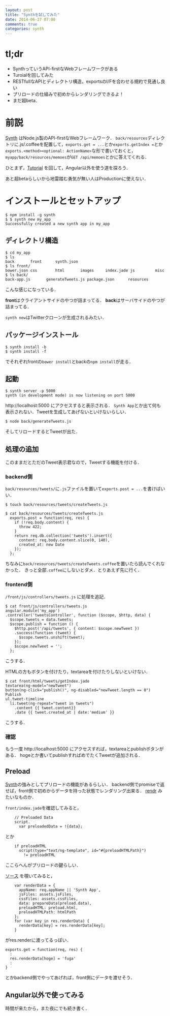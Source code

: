 ```yaml
---
layout: post
title: "Synthを試してみた"
date: 2014-06-27 07:00
comments: true
categories: synth
---
```


tl;dr
====
- SynthっていうAPI-firstなWebフレームワークがある
- Turoialを回してみた
- RESTfullなAPIとディレクトリ構造，exportsのI/Fを合わせる規約で見通し良い
- プリロードの仕組みで初めからレンダリングできるよ！
- まだ超beta．

前説
====
[Synth](http://www.synthjs.com/) はNode.js製のAPI-firstなWebフレームワーク．
`back/resources`ディレクトリに.js/.coffeeを配置して，`exports.get = ...`とか`exports.getIndex =`とか`exports.<method><optional: ActionName>`な形で書いておくと，`myapp/back/resources/memoes`が`GET /api/memoes`とかに答えてくれる．

ひとまず，[Tutorial](http://www.synthjs.com/tutorial/) を回して，Angular以外を使う道を探ろう．

あと超betaらしいから地雷踏む勇気が無い人はProductionに使えない．

インストールとセットアップ
====
```
$ npm install -g synth
$ $ synth new my_app
Successfully created a new synth app in my_app
```

ディレクトリ構造
----
```
$ cd my_app
$ ls
back       front      synth.json
$ ls front/
bower.json css        html       images     index.jade js         misc
$ ls back/
back-app.js       generateTweets.js package.json      resources
```
こんな感じになっている．

**front**はクライアントサイドのやつが詰まってる．
**back**はサーバサイドのやつが詰まってる．

`synth new`はTwitterクローンが生成されるみたい．

パッケージインストール
----
```
$ synth install -b
$ synth install -f
```
でそれぞれfrontの`bower install`とbackの`npm install`が走る．

起動
----
```
$ synth server -p 5000
synth (in development mode) is now listening on port 5000
```

http://localhost:5000 にアクセスすると表示される．
`Synth App`とか出て何も表示されない．Tweetを生成してあげないといけないらしい．

```
$ node back/generateTweets.js
```

そしてリロードするとTweetが出た．

処理の追加
----

このままだとただのTweet表示君なので，Tweetする機能を付ける．

### backend側
`back/resources/tweets/`に`.js`ファイルを置いて`exports.post = ...`を書けばいい．
```
$ touch back/resources/tweets/createTweets.js
```

```
$ cat back/resources/tweets/createTweets.js 
  exports.post = function(req, res) {
    if (!req.body.content) {
      throw 422;
    }
    return req.db.collection('tweets').insert({
      content: req.body.content.slice(0, 140),
      created_at: new Date
    });
  };
```

ちなみに`back/resources/tweets/createTweets.coffee`を置いたら読んでくれなかった．
きっと全部`.coffee`にしないとダメ．とりあえず先に行く．


### frontend側
`/front/js/controllers/tweets.js` に処理を追記．

```
$ cat front/js/controllers/tweets.js 
angular.module('my_app')
.controller('tweetsController', function ($scope, $http, data) {
  $scope.tweets = data.tweets;
  $scope.publish = function () {
    $http.post('/api/tweets', { content: $scope.newTweet })
    .success(function (tweet) {
      $scope.tweets.unshift(tweet);
    });
    $scope.newTweet = '';
  };
```
こうする．

HTMLの方もボタンを付けたり，textareaを付けたりしないといけない．

```
$ cat front/html/tweets/getIndex.jade
textarea(ng-model="newTweet")
button(ng-click="publish()", ng-disabled="newTweet.length == 0") Publish
ul.tweet-timeline
  li.tweet(ng-repeat="tweet in tweets")
    .content {{ tweet.content}}
    .date {{ tweet.created_at | date:'medium' }}
```
こうする．

### 確認
もう一度 http://localhost:5000 にアクセスすれば，textareaとpublishボタンがある．
hogeとか書いてpublishすればめでたくTweetが追加される．

Preload
----

[Synth](http://www.synthjs.com/)の強みとしてプリロードの機能があるらしい．
backend側でpromiseで返せば，front側で初めからデータを持った状態でレンダリング出来る．
[rendr](https://github.com/rendrjs/rendr) みたいなものか．


`front/index.jade`を確認してみると，

```
    // Preloaded Data
    script.
      var preloadedData = !{data};
```

とか

```
    if preloadHTML
      script(type="text/ng-template", id="#{preloadHTMLPath}")
        != preloadHTML
```

ここらへんがプリロードの鍵らしい．

[ソース](https://github.com/JonAbrams/synth/blob/7085c027881fbc8dcfba2f539508fb82df0a833d/lib/frontendRenderer.js#L26) を覗いてみると，

```
    var renderData = {
      appName: req.appName || 'Synth App',
      jsFiles: assets.jsFiles,
      cssFiles: assets.cssFiles,
      data: prepareData(preload.data),
      preloadHTML: preload.html,
      preloadHTMLPath: htmlPath
    };
    for (var key in res.renderData) {
      renderData[key] = res.renderData[key];
    }
```
がres.renderに渡ってるっぽい．

```
exports.get = function(req, res) {
  :
  res.renderData[hoge] = 'fuga'
  :
}
```
とかbackend側でやってあげれば，front側にデータを渡せそう．

Angular以外で使ってみる
----

時間が来たから，また夜にでも続き書く．

